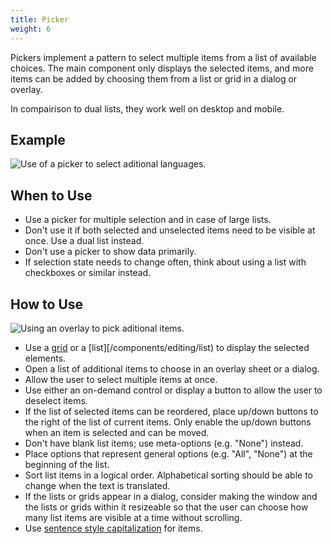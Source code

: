 ```yaml
---
title: Picker
weight: 6
---
```


Pickers implement a pattern to select multiple items from a list of
available choices. The main component only displays the selected items,
and more items can be added by choosing them from a list or grid in a
dialog or overlay.

In compairison to dual lists, they work well on desktop and mobile.

Example
-------

![Use of a picker to select aditional
languages.](/hig/LanguagePicker.png)

When to Use
-----------

-   Use a picker for multiple selection and in case of large lists.
-   Don't use it if both selected and unselected items need to be
    visible at once. Use a dual list instead.
-   Don't use a picker to show data primarily.
-   If selection state needs to change often, think about using a list
    with checkboxes or similar instead.

How to Use
----------

![Using an overlay to pick aditional items.](/hig/PickerOverlay.png)

-   Use a [grid](/components/editing/grid) or a [list][/components/editing/list)
    to display the selected elements.
-   Open a list of additional items to choose in an overlay sheet or a
    dialog.
-   Allow the user to select multiple items at once.
-   Use either an on-demand control or display a button to allow the
    user to deselect items.
-   If the list of selected items can be reordered, place up/down
    buttons to the right of the list of current items. Only enable the
    up/down buttons when an item is selected and can be moved.
-   Don't have blank list items; use meta-options (e.g. "None")
    instead.
-   Place options that represent general options (e.g. "All",
    "None") at the beginning of the list.
-   Sort list items in a logical order. Alphabetical sorting should be
    able to change when the text is translated.
-   If the lists or grids appear in a dialog, consider making the window
    and the lists or grids within it resizeable so that the user can
    choose how many list items are visible at a time without scrolling.
-   Use [sentence style capitalization](/style/writing/capitalization)
    for items.
